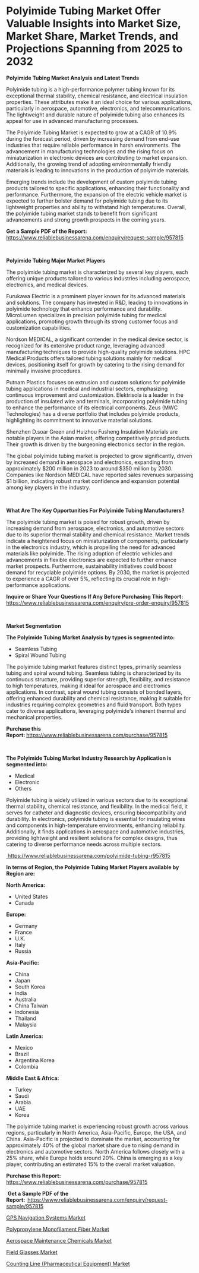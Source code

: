 <p><h1>Polyimide Tubing Market Offer Valuable Insights into Market Size, Market Share, Market Trends, and Projections Spanning from 2025 to 2032</h1></p><p><strong>Polyimide Tubing Market Analysis and Latest Trends</strong></p>
<p><p>Polyimide tubing is a high-performance polymer tubing known for its exceptional thermal stability, chemical resistance, and electrical insulation properties. These attributes make it an ideal choice for various applications, particularly in aerospace, automotive, electronics, and telecommunications. The lightweight and durable nature of polyimide tubing also enhances its appeal for use in advanced manufacturing processes.</p><p>The Polyimide Tubing Market is expected to grow at a CAGR of 10.9% during the forecast period, driven by increasing demand from end-use industries that require reliable performance in harsh environments. The advancement in manufacturing technologies and the rising focus on miniaturization in electronic devices are contributing to market expansion. Additionally, the growing trend of adopting environmentally friendly materials is leading to innovations in the production of polyimide materials.</p><p>Emerging trends include the development of custom polyimide tubing products tailored to specific applications, enhancing their functionality and performance. Furthermore, the expansion of the electric vehicle market is expected to further bolster demand for polyimide tubing due to its lightweight properties and ability to withstand high temperatures. Overall, the polyimide tubing market stands to benefit from significant advancements and strong growth prospects in the coming years.</p></p>
<p><strong>Get a Sample PDF of the Report:&nbsp;</strong> <a href="https://www.reliablebusinessarena.com/enquiry/request-sample/957815?utm_campaign=2106&utm_medium=2&utm_source=Github&utm_content=ia&utm_term=30012025&utm_id=polyimide-tubing">https://www.reliablebusinessarena.com/enquiry/request-sample/957815</a></p>
<p>&nbsp;</p>
<p><strong>Polyimide Tubing Major Market Players</strong></p>
<p><p>The polyimide tubing market is characterized by several key players, each offering unique products tailored to various industries including aerospace, electronics, and medical devices. </p><p>Furukawa Electric is a prominent player known for its advanced materials and solutions. The company has invested in R&D, leading to innovations in polyimide technology that enhance performance and durability. MicroLumen specializes in precision polyimide tubing for medical applications, promoting growth through its strong customer focus and customization capabilities.</p><p>Nordson MEDICAL, a significant contender in the medical device sector, is recognized for its extensive product range, leveraging advanced manufacturing techniques to provide high-quality polyimide solutions. HPC Medical Products offers tailored tubing solutions mainly for medical devices, positioning itself for growth by catering to the rising demand for minimally invasive procedures.</p><p>Putnam Plastics focuses on extrusion and custom solutions for polyimide tubing applications in medical and industrial sectors, emphasizing continuous improvement and customization. Elektrisola is a leader in the production of insulated wire and terminals, incorporating polyimide tubing to enhance the performance of its electrical components. Zeus (MWC Technologies) has a diverse portfolio that includes polyimide products, highlighting its commitment to innovative material solutions.</p><p>Shenzhen D.soar Green and Huizhou Fusheng Insulation Materials are notable players in the Asian market, offering competitively priced products. Their growth is driven by the burgeoning electronics sector in the region.</p><p>The global polyimide tubing market is projected to grow significantly, driven by increased demand in aerospace and electronics, expanding from approximately $200 million in 2023 to around $350 million by 2030. Companies like Nordson MEDICAL have reported sales revenues surpassing $1 billion, indicating robust market confidence and expansion potential among key players in the industry.</p></p>
<p>&nbsp;</p>
<p><strong>What Are The Key Opportunities For Polyimide Tubing Manufacturers?</strong></p>
<p><p>The polyimide tubing market is poised for robust growth, driven by increasing demand from aerospace, electronics, and automotive sectors due to its superior thermal stability and chemical resistance. Market trends indicate a heightened focus on miniaturization of components, particularly in the electronics industry, which is propelling the need for advanced materials like polyimide. The rising adoption of electric vehicles and advancements in flexible electronics are expected to further enhance market prospects. Furthermore, sustainability initiatives could boost demand for recyclable polyimide options. By 2030, the market is projected to experience a CAGR of over 5%, reflecting its crucial role in high-performance applications.</p></p>
<p><strong>Inquire or Share Your Questions If Any Before Purchasing This Report:</strong> <a href="https://www.reliablebusinessarena.com/enquiry/pre-order-enquiry/957815?utm_campaign=2106&utm_medium=2&utm_source=Github&utm_content=ia&utm_term=30012025&utm_id=polyimide-tubing">https://www.reliablebusinessarena.com/enquiry/pre-order-enquiry/957815</a></p>
<p>&nbsp;</p>
<p><strong>Market Segmentation</strong></p>
<p><strong>The Polyimide Tubing Market Analysis by types is segmented into:</strong></p>
<p><ul><li>Seamless Tubing</li><li>Spiral Wound Tubing</li></ul></p>
<p><p>The polyimide tubing market features distinct types, primarily seamless tubing and spiral wound tubing. Seamless tubing is characterized by its continuous structure, providing superior strength, flexibility, and resistance to high temperatures, making it ideal for aerospace and electronics applications. In contrast, spiral wound tubing consists of bonded layers, offering enhanced durability and chemical resistance, making it suitable for industries requiring complex geometries and fluid transport. Both types cater to diverse applications, leveraging polyimide's inherent thermal and mechanical properties.</p></p>
<p><strong>Purchase this Report:&nbsp;</strong><a href="https://www.reliablebusinessarena.com/purchase/957815?utm_campaign=2106&utm_medium=2&utm_source=Github&utm_content=ia&utm_term=30012025&utm_id=polyimide-tubing">https://www.reliablebusinessarena.com/purchase/957815</a></p>
<p>&nbsp;</p>
<p><strong>The Polyimide Tubing Market Industry Research by Application is segmented into:</strong></p>
<p><ul><li>Medical</li><li>Electronic</li><li>Others</li></ul></p>
<p><p>Polyimide tubing is widely utilized in various sectors due to its exceptional thermal stability, chemical resistance, and flexibility. In the medical field, it serves for catheter and diagnostic devices, ensuring biocompatibility and durability. In electronics, polyimide tubing is essential for insulating wires and components in high-temperature environments, enhancing reliability. Additionally, it finds applications in aerospace and automotive industries, providing lightweight and resilient solutions for complex designs, thus catering to diverse performance needs across multiple sectors.</p></p>
<p><a href="https://www.reliablebusinessarena.com/polyimide-tubing-r957815?utm_campaign=2106&utm_medium=2&utm_source=Github&utm_content=ia&utm_term=30012025&utm_id=polyimide-tubing">&nbsp;https://www.reliablebusinessarena.com/polyimide-tubing-r957815</a></p>
<p><strong>In terms of Region, the Polyimide Tubing Market Players available by Region are:</strong></p>
<p>
    <p> <strong> North America: </strong>
        <ul>
            <li>United States</li>
            <li>Canada</li>
        </ul>
        </p> 
    <p> <strong> Europe: </strong>
        <ul>
            <li>Germany</li>
            <li>France</li>
            <li>U.K.</li>
            <li>Italy</li>
            <li>Russia</li>
        </ul>
        </p> 
    <p> <strong> Asia-Pacific: </strong>
        <ul>
            <li>China</li>
            <li>Japan</li>
            <li>South Korea</li>
            <li>India</li>
            <li>Australia</li>
            <li>China Taiwan</li>
            <li>Indonesia</li>
            <li>Thailand</li>
            <li>Malaysia</li>
        </ul>
        </p> 
    <p> <strong> Latin America: </strong>
        <ul>
            <li>Mexico</li>
            <li>Brazil</li>
            <li>Argentina Korea</li>
            <li>Colombia</li>
        </ul>
        </p> 
    <p> <strong> Middle East & Africa: </strong>
        <ul>
            <li>Turkey</li>
            <li>Saudi</li>
            <li>Arabia</li>
            <li>UAE</li>
            <li>Korea</li>
        </ul>
    </p>
    </p>
<p><p>The polyimide tubing market is experiencing robust growth across various regions, particularly in North America, Asia-Pacific, Europe, the USA, and China. Asia-Pacific is projected to dominate the market, accounting for approximately 40% of the global market share due to rising demand in electronics and automotive sectors. North America follows closely with a 25% share, while Europe holds around 20%. China is emerging as a key player, contributing an estimated 15% to the overall market valuation.</p></p>
<p><strong>Purchase this Report: </strong><a href="https://www.reliablebusinessarena.com/purchase/957815?utm_campaign=2106&utm_medium=2&utm_source=Github&utm_content=ia&utm_term=30012025&utm_id=polyimide-tubing">https://www.reliablebusinessarena.com/purchase/957815</a></p>
<p>&nbsp;<strong>Get a Sample PDF of the Report:&nbsp;&nbsp;</strong><a href="https://www.reliablebusinessarena.com/enquiry/request-sample/957815?utm_campaign=2106&utm_medium=2&utm_source=Github&utm_content=ia&utm_term=30012025&utm_id=polyimide-tubing">https://www.reliablebusinessarena.com/enquiry/request-sample/957815</a></p>
<p><strong></strong></p>
<p><p><a href="https://www.linkedin.com/pulse/deep-insights-gps-navigation-systems-market-size-growing-kmbce?utm_campaign=2106&utm_medium=2&utm_source=Github&utm_content=ia&utm_term=30012025&utm_id=polyimide-tubing">GPS Navigation Systems Market</a></p><p><a href="https://github.com/saaindosya/Market-Research-Report-List-1/blob/main/polypropylene-monofilament-fiber-market.md?utm_campaign=2106&utm_medium=2&utm_source=Github&utm_content=ia&utm_term=30012025&utm_id=polyimide-tubing">Polypropylene Monofilament Fiber Market</a></p><p><a href="https://github.com/penglatilles/Market-Research-Report-List-1/blob/main/aerospace-maintenance-chemicals-market.md?utm_campaign=2106&utm_medium=2&utm_source=Github&utm_content=ia&utm_term=30012025&utm_id=polyimide-tubing">Aerospace Maintenance Chemicals Market</a></p><p><a href="https://www.linkedin.com/pulse/in-depth-investigation-field-glasses-market-projected-cagr-cvl8c?utm_campaign=2106&utm_medium=2&utm_source=Github&utm_content=ia&utm_term=30012025&utm_id=polyimide-tubing">Field Glasses Market</a></p><p><a href="https://www.linkedin.com/pulse/unpacking-counting-line-pharmaceutical-equipment-market-growth-a7gbf?utm_campaign=2106&utm_medium=2&utm_source=Github&utm_content=ia&utm_term=30012025&utm_id=polyimide-tubing">Counting Line (Pharmaceutical Equipment) Market</a></p></p>